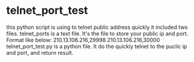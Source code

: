 # telnet_port_test
this python script is using to telnet public address quickly
it included two files.
telnet_ports is a text file. It's the file to store your public ip and port. Format like below:
210.13.106.216,29998
210.13.106.216,30000
telnet_port_test.py is a python file. It do the quickly telnet to the puclic ip and port, and return result.
